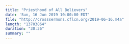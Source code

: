 ```yaml
---
title: "Priesthood of All Believers"
date: 'Sun, 16 Jun 2019 10:00:00 EDT'
file: "http://crosssermons.cflcn.org/2019-06-16.m4a"
length: "13703864"
duration: "30:36"
summary: ""
---
```

